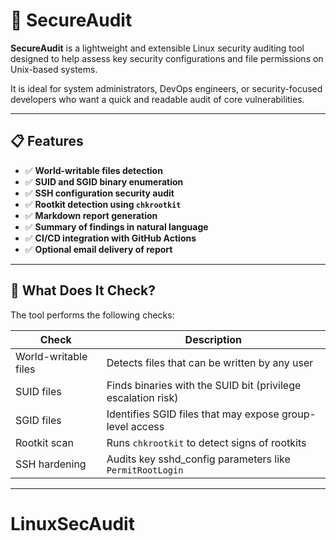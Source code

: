 # 🔐 SecureAudit

**SecureAudit** is a lightweight and extensible Linux security auditing tool designed to help assess key security configurations and file permissions on Unix-based systems.

It is ideal for system administrators, DevOps engineers, or security-focused developers who want a quick and readable audit of core vulnerabilities.

---

## 📋 Features

- ✅ **World-writable files detection**
- ✅ **SUID and SGID binary enumeration**
- ✅ **SSH configuration security audit**
- ✅ **Rootkit detection using `chkrootkit`**
- ✅ **Markdown report generation**
- ✅ **Summary of findings in natural language**
- ✅ **CI/CD integration with GitHub Actions**
- ✅ **Optional email delivery of report**

---

## 🧪 What Does It Check?

The tool performs the following checks:

| Check                            | Description                                                  |
|----------------------------------|--------------------------------------------------------------|
| World-writable files             | Detects files that can be written by any user               |
| SUID files                       | Finds binaries with the SUID bit (privilege escalation risk)|
| SGID files                       | Identifies SGID files that may expose group-level access     |
| Rootkit scan                     | Runs `chkrootkit` to detect signs of rootkits                |
| SSH hardening                    | Audits key sshd_config parameters like `PermitRootLogin`     |

---

# LinuxSecAudit
